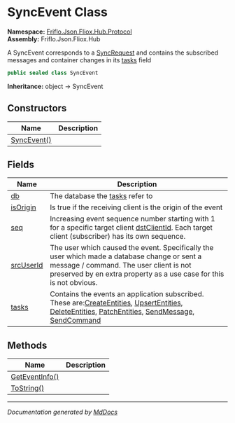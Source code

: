 ﻿<!--  
  <auto-generated>   
    The contents of this file were generated by a tool.  
    Changes to this file may be list if the file is regenerated  
  </auto-generated>   
-->

# SyncEvent Class

**Namespace:** [Friflo.Json.Fliox.Hub.Protocol](../index.md)  
**Assembly:** Friflo.Json.Fliox.Hub

A SyncEvent corresponds to a [SyncRequest](../SyncRequest/index.md) and contains the subscribed messages and container changes in its [tasks](fields/tasks.md) field

```csharp
public sealed class SyncEvent
```

**Inheritance:** object → SyncEvent

## Constructors

| Name                                 | Description |
| ------------------------------------ | ----------- |
| [SyncEvent()](constructors/index.md) |             |

## Fields

| Name                             | Description                                                                                                                                                                                                                                                                                                                                                       |
| -------------------------------- | ----------------------------------------------------------------------------------------------------------------------------------------------------------------------------------------------------------------------------------------------------------------------------------------------------------------------------------------------------------------- |
| [db](fields/db.md)               | The database the [tasks](fields/tasks.md) refer to                                                                                                                                                                                                                                                                                                                |
| [isOrigin](fields/isOrigin.md)   | Is true if the receiving client is the origin of the event                                                                                                                                                                                                                                                                                                        |
| [seq](fields/seq.md)             | Increasing event sequence number starting with 1 for a specific target client [dstClientId](../ProtocolEvent/fields/dstClientId.md). Each target client (subscriber) has its own sequence.                                                                                                                                                                        |
| [srcUserId](fields/srcUserId.md) | The user which caused the event. Specifically the user which made a database change or sent a message \/ command. The user client is not preserved by en extra property as a use case for this is not obvious.                                                                                                                                                    |
| [tasks](fields/tasks.md)         | Contains the events an application subscribed. These are:[CreateEntities](../Tasks/CreateEntities/index.md), [UpsertEntities](../Tasks/UpsertEntities/index.md), [DeleteEntities](../Tasks/DeleteEntities/index.md), [PatchEntities](../Tasks/PatchEntities/index.md), [SendMessage](../Tasks/SendMessage/index.md), [SendCommand](../Tasks/SendCommand/index.md) |

## Methods

| Name                                      | Description |
| ----------------------------------------- | ----------- |
| [GetEventInfo()](methods/GetEventInfo.md) |             |
| [ToString()](methods/ToString.md)         |             |

___

*Documentation generated by [MdDocs](https://github.com/ap0llo/mddocs)*
